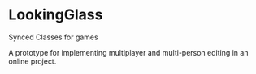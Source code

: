 LookingGlass
============

Synced Classes for games

A prototype for implementing multiplayer and multi-person editing in an online project.
